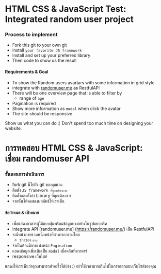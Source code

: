 # HTML CSS & JavaScript Test: Integrated random user project

### Process to implement 
- Fork this git to your own git
- Install `your favorite JS framework`
- Install and set up your preferred library 
- Then code to show us the result
#### Requirements & Goal
- To show the Random users avartars with some information in grid style
- integrate with [randomuser.me](https://randomuser.me/) as RestfulAPI
- There will be one overview page that is able to filter by 
    - range of `age`
- Pagination is required
- Show more information as `modal` when click the avatar
- The site should be responsive 

Show us what you can do :) Don't spend too much time on designing your website.

# การทดสอบ HTML CSS & JavaScript: เชื่อม randomuser API

### ขั้นตอนการดำเนินการ
- fork git นี้ไปยัง git ของคุณเอง
- ติดตั้ง `JS framework ที่คุณต้องการ`
- ติดตั้งและตั้งค่า Library ที่คุณต้องการ
- จากนั้นโค้ดแสดงผลลัพธ์ให้เราเห็น
#### ข้อกำหนด & เป้าหมาย
- เพื่อแสดงอวตารผู้ใช้แบบสุ่มพร้อมข้อมูลบางอย่างในรูปแบบกริด
- Integrate API [randomuser.me] (https://randomuser.me/) เป็น RestfulAPI
- จะมีหน้าภาพรวมหนึ่งหน้าที่สามารถกรองโดย
    - ช่วงของ `อายุ`
- จำเป็นต้องมีการแบ่งหน้า `Pagination`
- แสดงข้อมูลเพิ่มเติมเป็น `modal` เมื่อคลิกที่อวาตาร์
- responsive เว็บไซต์

แสดงให้เราเห็นว่าคุณสามารถทำอะไรได้บ้าง :) อย่าใช้เวลามากเกินไปในการออกแบบเว็บไซต์ของคุณ
